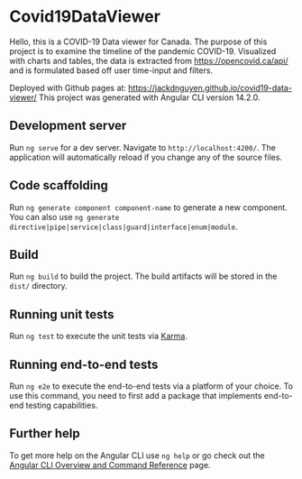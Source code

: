 # Covid19DataViewer
Hello, this is a COVID-19 Data viewer for Canada. The purpose of this project is to examine the timeline of the pandemic COVID-19. Visualized with charts and tables, the data is extracted from https://opencovid.ca/api/ and is formulated based off user time-input and filters.

Deployed with Github pages at: https://jackdnguyen.github.io/covid19-data-viewer/
This project was generated with Angular CLI version 14.2.0.

## Development server

Run `ng serve` for a dev server. Navigate to `http://localhost:4200/`. The application will automatically reload if you change any of the source files.

## Code scaffolding

Run `ng generate component component-name` to generate a new component. You can also use `ng generate directive|pipe|service|class|guard|interface|enum|module`.

## Build

Run `ng build` to build the project. The build artifacts will be stored in the `dist/` directory.

## Running unit tests

Run `ng test` to execute the unit tests via [Karma](https://karma-runner.github.io).

## Running end-to-end tests

Run `ng e2e` to execute the end-to-end tests via a platform of your choice. To use this command, you need to first add a package that implements end-to-end testing capabilities.

## Further help

To get more help on the Angular CLI use `ng help` or go check out the [Angular CLI Overview and Command Reference](https://angular.io/cli) page.
